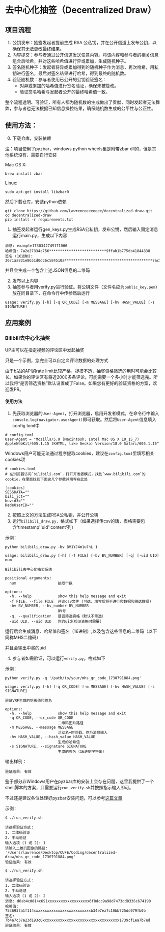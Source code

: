 # 去中心化抽签（Decentralized Draw）

## 项目流程

1. 公钥发布：抽签发起者提前生成 RSA 公私钥，并在公开信道上发布公钥，以确保其无法更改最终结果。
2. 内容提交：参与者通过公开信道发送任意内容。将该内容和参与者的相关信息组合后哈希，并对这些哈希值进行异或累加，生成随机种子。
3. 签名随机种子：发起者将异或累加得到的随机种子作为消息，再次哈希，用私钥进行签名，最后对签名结果进行哈希，得到最终的随机数。
4. 验证随机数：参与者使用已公开的公钥验证签名：
     - 对异或累加的哈希值进行签名验证，确保未被篡改。
     - 验证签名哈希与发起者公开的最终哈希值一致。

整个流程透明、可验证，所有人都为随机数的生成做出了贡献，同时发起者无法舞弊，参与者也无法根据已知信息操控结果，确保随机数生成的公平性与公正性。

## 使用方法：

0. 下载仓库，安装依赖

注：项目使用了pyzbar，windows python wheels里是附带zbar dll的，但是其他系统没有，需要自行安装

Mac OS X:
```
brew install zbar
```

Linux:
```
sudo apt-get install libzbar0
```

然后下载仓库，安装python依赖

```
git clone https://github.com/Lawrenceeeeeeee/decentralized-draw.git
cd decentralized-draw
pip install -r requirements.txt
```

1. 抽签发起者运行gen_keys.py生成RSA公私钥，发布公钥，然后输入固定消息运行main.py，生成以下内容

```
消息: example1730342749171066
哈希值: 7a2e27834c756**************************9ffab1b775db41844838
签名 (16进制): 3671aa831e8651d0dc6c584510a****************************************7ac75da4407824a74cec4c556cbad47f2ff0909b3c
```
并且会生成一个包含上述JSON信息的二维码

2. 发布以上内容
3. 抽签参与者用verify.py进行验证。将公钥文件（文件名应为`public_key.pem`）放在同目录下，在命令行中传参然后运行

```
usage: verify.py [-h] [-q QR_CODE] [-m MESSAGE] [-hv HASH_VALUE] [-s SIGNATURE]
```

## 应用案例

### Bilibili去中心化抽奖

UP主可以在指定视频的评论区中发起抽奖

只是一个示例，您完全可以自定义评论数据的处理方式

由于b站的API的rate limit比较严格，捉摸不透，抽奖资格筛选的用时可能会比较长。如果你的评论区有将近2000多条评论，可能需要一个多小时才能筛选完。所以我将“是否筛选资格”默认设置成了False。如果您有更好的验证资格的方案，欢迎发PR。

#### 使用方法

1. 先获取浏览器的`User-Agent`，打开浏览器，启用开发者模式，在命令行中输入`console.log(navigator.userAgent)`即可获取。然后将`User-Agent`信息填入config.toml中

```
# config.toml
User-Agent = "Mozilla/5.0 (Macintosh; Intel Mac OS X 10_15_7) AppleWebKit/605.1.15 (KHTML, like Gecko) Version/18.0 Safari/605.1.15"
```

Windows用户可能无法通过程序提取cookies，建议在`config.toml`里填写相关cookies项
```
# cookies.toml
# 在浏览器访问`bilibili.com`，打开开发者模式，找到`www.bilibili.com`的cookie，在里面找到下面这几个参数并填写在此处

[cookies]
SESSDATA=""
bili_jct=""
buvid3=""
DedeUserID=""
```

2. 按照上文的方法生成RSA公私钥，并公开公钥
3. 运行`bilibili_draw.py`，格式如下（如果选择传csv的话，表格需要包含'timestamp''uid''content'列）

示例：
```
python bilibili_draw.py -bv BV1YJ4m1u7hL 1 
```

```
usage: bilibili_draw.py [-h] [-f FILE] [-bv BV_NUMBER] [-q] [-uid UID] num

Bilibili去中心化抽奖系统

positional arguments:
  num                   抽取个数

options:
  -h, --help            show this help message and exit
  -f FILE, --file FILE  评论csv文件 (可选，填写后将不进行爬数据和筛选数据)
  -bv BV_NUMBER, --bv_number BV_NUMBER
                        BV号
  -q, --qualification   是否筛选资格（默认不筛选）
  -uid UID, --uid UID   你的uid(检测资格时需要)
```

运行后会生成消息、哈希值和签名（16进制）,以及包含这些信息的二维码（以下简称MHS二维码）

并且会输出中奖的uid

4. 参与者如需验证，可以运行`verify.py`，格式如下

示例：
```
python verify.py -q '/path/to/your/mhs_qr_code_1730791884.png'
```

```
usage: verify.py [-h] [-q QR_CODE] [-m MESSAGE] [-hv HASH_VALUE] [-s SIGNATURE]

验证VRF生成的哈希值和签名

options:
  -h, --help            show this help message and exit
  -q QR_CODE, --qr_code QR_CODE
                        二维码图片路径
  -m MESSAGE, --message MESSAGE
                        活动名+时间戳，作为消息输入
  -hv HASH_VALUE, --hash_value HASH_VALUE
                        生成的哈希值
  -s SIGNATURE, --signature SIGNATURE
                        生成的签名（16进制字符串）
```

输出样例：
```
验证结果: 有效
```

鉴于部分非Windows用户在pyzbar库的安装上会存在问题，这里我提供了一个shell脚本的方案，只需要运行`run_verify.sh`并按照指示输入即可。

不过还是建议各位处理好pyzbar安装问题，可以参考[这篇文章](https://stackoverflow.com/questions/71984213/macbook-m1raise-importerrorunable-to-find-zbar-shared-library-importerror)

示例：
```
$ ./run_verify.sh

请选择验证方式：
1. 二维码验证
2. 手动验证
输入选项 (1 或 2): 1
请输入二维码图像的路径: '/Users/lawrence/Desktop/CUFE/Coding/decentralized-draw/mhs_qr_code_1730791884.png'
验证结果: 有效
```

```
$ ./run_verify.sh

请选择验证方式：
1. 二维码验证
2. 手动验证
输入选项 (1 或 2): 2
消息: d0ab4c0814c691xxxxxxxxxxxxxxxxxxx6f8dcc9a98d7473dd8336c674190
哈希值: 7536937a1f114xxxxxxxxxxxxxxxxxxxxxxxxxxb34e7ea7c10bb725dd079fb0b
签名: 7b4a7c37a23d193c0xxxxxxxxxxxxxxxxxxxxxxxxxxxxxxxxxxx1739cf1ea7b7ed
验证结果: 有效
```